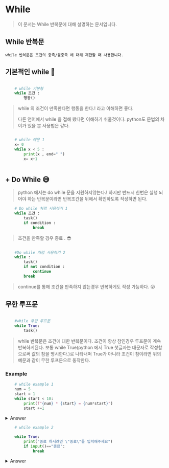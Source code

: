 <!-- while readme.md -->
While
===
> 이 문서는 While 반복문에 대해 설명하는 문서입니다.

## While 반복문

    while 반복문은 조건의 충족/불충족 에 대해 제한할 때 사용합니다.

## 기본적인 while 🤔

```python

    # while 기본형
    while 조건 : 
        행동()

```
>while 의 조건이 만족한다면 행동을 한다.! 라고 이해하면 좋다.
>
>다른 언어에서 while 을 접해 봤다면 이해하기 쉬울것이다. python도 문법의 차이가 있을 뿐
>사용법은 같다.

```python

    # while 예문 1
    x= 0
    while x < 5 :
        print(x , end=" ")
        x= x+1
    
```



##  + Do While  😅

> python 에서는 do while 문을 지원하지않는다.! 하지만 반드시 한번은 실행 되어야 하는 반복문이라면 반복조건을 뒤에서 확인하도록 작성하면 된다.

```python
    # Do while 처럼 사용하기 1    
    while 조건 :
        task()
        if condition :
            break

```

> 조건을 만족할 경우 종료 . 😎

```python
    
    #Do while 처럼 사용하기 2
    while :
        task()
        if not condition :
            continue
        break

```

> continue를 통해 조건을 만족하지 않는경우 반복하게도 작성 가능하다. 😮

## 무한 루프문

```python
    
    #while 무한 루프문
    while True:
        task()

```

> while 반복문은 조건에 대한 반복문이다. 조건이 항상 참인경우 루프문이 계속 반복하게된다. 보통 while True(python 에서 True 첫글자는 대문자로 작성함으로써 값의 참을 명시한다.)로 나타내며 True가 아니라 조건이 참이라면 위의 예문과 같이 무한 루프문으로 동작한다. 

### Example

```python
    # while example 1
    num = 5
    start = 1
    while start < 10: 
        print(f"{num} * {start} = {num*start}")
        start +=1

```
<details>
  <summary>Answer</summary>
    구구단 5단을 출력한다.
</details>

```python
    # while example 2 
    
    while True:
        print("종료 하시려면 \"종료\"를 입력해주세요")
        if input()=="종료":
            break

```

<details>
  <summary>Answer</summary>

    사용자가 "종료" 를 입력하기 전까지 반복한다.
</details>

